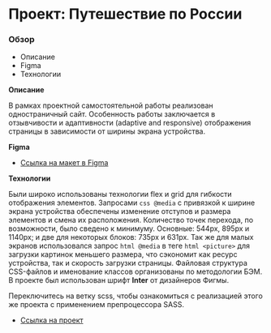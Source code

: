# Проект: Путешествие по России

### Обзор

- Описание
- Figma
- Технологии

**Описание**

В рамках проектной самостоятельной работы реализован одностраничный сайт. Особенность работы заключается в отзывчивости и адаптивности (adaptive and responsive) отображения страницы в зависимости от ширины экрана устройства.

**Figma**

- [Ссылка на макет в Figma](https://www.figma.com/file/5S2WSbEFL6awjVWJ0NWL8Q/Sprint-3_-Russia-_-desktop-mobile?node-id=28503%3A0)

**Технологии**

Были широко использованы технологии flex и grid для гибкости отображения элементов. Запросами `css @media` с привязкой к ширине экрана устройства обеспечены изменение отступов и размера элементов и смена их расположения. Количество точек перехода, по возможности, было сведено к минимуму. Основные: 544px, 895px и 1140px; и две для некоторых блоков: 735px и 631px. Так же для малых экранов использовался запрос `html @media` в теге `html <picture>` для загрузки картинок меньшего размера, что сэкономит как ресурс устройства, так и скорость загрузки страницы. Файловая структура CSS-файлов и именование классов организованы по методологии БЭМ.
В проекте был использован шрифт **Inter** от дизайнеров Фигмы.

Переключитесь на ветку scss, чтобы ознакомиться с реализацией этого же проекта с применением препроцессора SASS.

- [Ссылка на проект](https://ivan1vasilyev.github.io/russian-travel/index.html)
